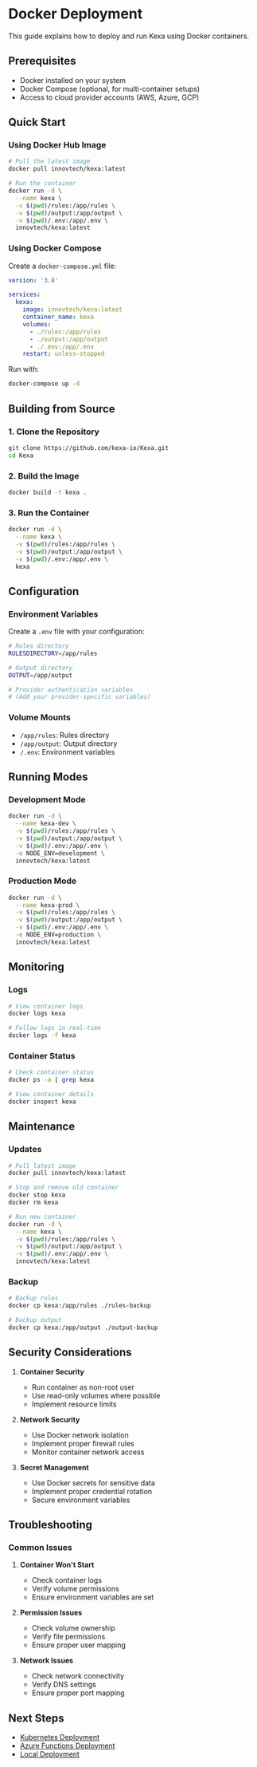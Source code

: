 # Docker Deployment

This guide explains how to deploy and run Kexa using Docker containers.

## Prerequisites

- Docker installed on your system
- Docker Compose (optional, for multi-container setups)
- Access to cloud provider accounts (AWS, Azure, GCP)

## Quick Start

### Using Docker Hub Image

```bash
# Pull the latest image
docker pull innovtech/kexa:latest

# Run the container
docker run -d \
  --name kexa \
  -v $(pwd)/rules:/app/rules \
  -v $(pwd)/output:/app/output \
  -v $(pwd)/.env:/app/.env \
  innovtech/kexa:latest
```

### Using Docker Compose

Create a `docker-compose.yml` file:

```yaml
version: '3.8'

services:
  kexa:
    image: innovtech/kexa:latest
    container_name: kexa
    volumes:
      - ./rules:/app/rules
      - ./output:/app/output
      - ./.env:/app/.env
    restart: unless-stopped
```

Run with:

```bash
docker-compose up -d
```

## Building from Source

### 1. Clone the Repository

```bash
git clone https://github.com/kexa-io/Kexa.git
cd Kexa
```

### 2. Build the Image

```bash
docker build -t kexa .
```

### 3. Run the Container

```bash
docker run -d \
  --name kexa \
  -v $(pwd)/rules:/app/rules \
  -v $(pwd)/output:/app/output \
  -v $(pwd)/.env:/app/.env \
  kexa
```

## Configuration

### Environment Variables

Create a `.env` file with your configuration:

```bash
# Rules directory
RULESDIRECTORY=/app/rules

# Output directory
OUTPUT=/app/output

# Provider authentication variables
# (Add your provider-specific variables)
```

### Volume Mounts

- `/app/rules`: Rules directory
- `/app/output`: Output directory
- `/.env`: Environment variables

## Running Modes

### Development Mode

```bash
docker run -d \
  --name kexa-dev \
  -v $(pwd)/rules:/app/rules \
  -v $(pwd)/output:/app/output \
  -v $(pwd)/.env:/app/.env \
  -e NODE_ENV=development \
  innovtech/kexa:latest
```

### Production Mode

```bash
docker run -d \
  --name kexa-prod \
  -v $(pwd)/rules:/app/rules \
  -v $(pwd)/output:/app/output \
  -v $(pwd)/.env:/app/.env \
  -e NODE_ENV=production \
  innovtech/kexa:latest
```

## Monitoring

### Logs

```bash
# View container logs
docker logs kexa

# Follow logs in real-time
docker logs -f kexa
```

### Container Status

```bash
# Check container status
docker ps -a | grep kexa

# View container details
docker inspect kexa
```

## Maintenance

### Updates

```bash
# Pull latest image
docker pull innovtech/kexa:latest

# Stop and remove old container
docker stop kexa
docker rm kexa

# Run new container
docker run -d \
  --name kexa \
  -v $(pwd)/rules:/app/rules \
  -v $(pwd)/output:/app/output \
  -v $(pwd)/.env:/app/.env \
  innovtech/kexa:latest
```

### Backup

```bash
# Backup rules
docker cp kexa:/app/rules ./rules-backup

# Backup output
docker cp kexa:/app/output ./output-backup
```

## Security Considerations

1. **Container Security**
   - Run container as non-root user
   - Use read-only volumes where possible
   - Implement resource limits

2. **Network Security**
   - Use Docker network isolation
   - Implement proper firewall rules
   - Monitor container network access

3. **Secret Management**
   - Use Docker secrets for sensitive data
   - Implement proper credential rotation
   - Secure environment variables

## Troubleshooting

### Common Issues

1. **Container Won't Start**
   - Check container logs
   - Verify volume permissions
   - Ensure environment variables are set

2. **Permission Issues**
   - Check volume ownership
   - Verify file permissions
   - Ensure proper user mapping

3. **Network Issues**
   - Check network connectivity
   - Verify DNS settings
   - Ensure proper port mapping

## Next Steps

- [Kubernetes Deployment](./kubernetes.md)
- [Azure Functions Deployment](./azure-function.md)
- [Local Deployment](./local.md)
